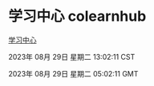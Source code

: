 # 学习中心 colearnhub
[学习中心](http://219.139.197.242:56308/colearnhub/)

2023年 08月 29日 星期二 13:02:11 CST

2023年 08月 29日 星期二 05:02:11 GMT
